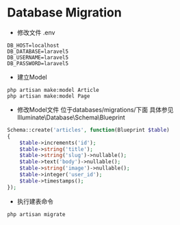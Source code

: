 Database Migration
====
* 修改文件 .env
```
DB_HOST=localhost
DB_DATABASE=laravel5
DB_USERNAME=laravel5
DB_PASSWORD=laravel5
```
* 建立Model
```
php artisan make:model Article
php artisan make:model Page
```
* 修改Model文件
位于databases/migrations/下面
具体参见Illuminate\Database\Schema\Blueprint
```php
Schema::create('articles', function(Blueprint $table)
{
	$table->increments('id');
	$table->string('title');
	$table->string('slug')->nullable();
	$table->text('body')->nullable();
	$table->string('image')->nullable();
	$table->integer('user_id');
	$table->timestamps();
});
```
* 执行建表命令
```
php artisan migrate
```